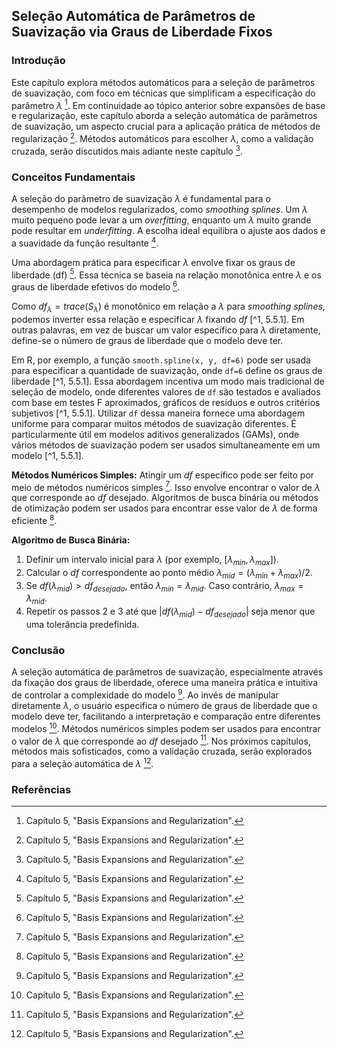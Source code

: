 ## Seleção Automática de Parâmetros de Suavização via Graus de Liberdade Fixos

### Introdução
Este capítulo explora métodos automáticos para a seleção de parâmetros de suavização, com foco em técnicas que simplificam a especificação do parâmetro $\lambda$ [^1]. Em continuidade ao tópico anterior sobre expansões de base e regularização, este capítulo aborda a seleção automática de parâmetros de suavização, um aspecto crucial para a aplicação prática de métodos de regularização [^1]. Métodos automáticos para escolher $\lambda$, como a validação cruzada, serão discutidos mais adiante neste capítulo [^1].

### Conceitos Fundamentais

A seleção do parâmetro de suavização $\lambda$ é fundamental para o desempenho de modelos regularizados, como *smoothing splines*. Um $\lambda$ muito pequeno pode levar a um *overfitting*, enquanto um $\lambda$ muito grande pode resultar em *underfitting*. A escolha ideal equilibra o ajuste aos dados e a suavidade da função resultante [^1].

Uma abordagem prática para especificar $\lambda$ envolve fixar os graus de liberdade (df) [^1]. Essa técnica se baseia na relação monotônica entre $\lambda$ e os graus de liberdade efetivos do modelo [^1].

Como $df_{\lambda} = trace(S_{\lambda})$ é monotônico em relação a $\lambda$ para *smoothing splines*, podemos inverter essa relação e especificar $\lambda$ fixando $df$ [^1, 5.5.1]. Em outras palavras, em vez de buscar um valor específico para $\lambda$ diretamente, define-se o número de graus de liberdade que o modelo deve ter.

Em R, por exemplo, a função `smooth.spline(x, y, df=6)` pode ser usada para especificar a quantidade de suavização, onde `df=6` define os graus de liberdade [^1, 5.5.1]. Essa abordagem incentiva um modo mais tradicional de seleção de modelo, onde diferentes valores de `df` são testados e avaliados com base em testes F aproximados, gráficos de resíduos e outros critérios subjetivos [^1, 5.5.1]. Utilizar `df` dessa maneira fornece uma abordagem uniforme para comparar muitos métodos de suavização diferentes. É particularmente útil em modelos aditivos generalizados (GAMs), onde vários métodos de suavização podem ser usados simultaneamente em um modelo [^1, 5.5.1].

**Métodos Numéricos Simples:** Atingir um $df$ específico pode ser feito por meio de métodos numéricos simples [^1]. Isso envolve encontrar o valor de $\lambda$ que corresponde ao $df$ desejado. Algoritmos de busca binária ou métodos de otimização podem ser usados para encontrar esse valor de $\lambda$ de forma eficiente [^1].

**Algoritmo de Busca Binária:**
1.  Definir um intervalo inicial para $\lambda$ (por exemplo, $[\lambda_{min}, \lambda_{max}]$).
2.  Calcular o $df$ correspondente ao ponto médio $\lambda_{mid} = (\lambda_{min} + \lambda_{max}) / 2$.
3.  Se $df(\lambda_{mid}) > df_{desejado}$, então $\lambda_{min} = \lambda_{mid}$. Caso contrário, $\lambda_{max} = \lambda_{mid}$.
4.  Repetir os passos 2 e 3 até que $|df(\lambda_{mid}) - df_{desejado}|$ seja menor que uma tolerância predefinida.

### Conclusão
A seleção automática de parâmetros de suavização, especialmente através da fixação dos graus de liberdade, oferece uma maneira prática e intuitiva de controlar a complexidade do modelo [^1]. Ao invés de manipular diretamente $\lambda$, o usuário especifica o número de graus de liberdade que o modelo deve ter, facilitando a interpretação e comparação entre diferentes modelos [^1]. Métodos numéricos simples podem ser usados para encontrar o valor de $\lambda$ que corresponde ao $df$ desejado [^1]. Nos próximos capítulos, métodos mais sofisticados, como a validação cruzada, serão explorados para a seleção automática de $\lambda$ [^1].

### Referências
[^1]: Capítulo 5, "Basis Expansions and Regularization".
[^5.5.1]: Seção 5.5.1, "Fixing the Degrees of Freedom".

<!-- END -->